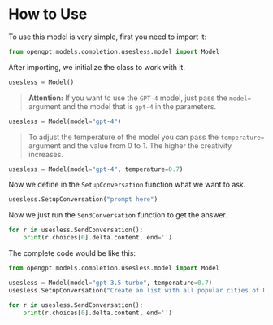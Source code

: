 # How to Use

To use this model is very simple, first you need to import it:

```py
from opengpt.models.completion.usesless.model import Model
```

After importing, we initialize the class to work with it.

```py
usesless = Model()
```

> **Attention:** If you want to use the `GPT-4` model, just pass the `model=` argument and the model that is `gpt-4` in the parameters.

```py
usesless = Model(model="gpt-4")
```

> To adjust the temperature of the model you can pass the `temperature=` argument and the value from 0 to 1. The higher the creativity increases.

```py
usesless = Model(model="gpt-4", temperature=0.7)
```

Now we define in the `SetupConversation` function what we want to ask.

```py
usesless.SetupConversation("prompt here")
```

Now we just run the `SendConversation` function to get the answer.

```py
for r in usesless.SendConversation():
	print(r.choices[0].delta.content, end='')
```

The complete code would be like this:

```py
from opengpt.models.completion.usesless.model import Model

usesless = Model(model="gpt-3.5-turbo", temperature=0.7)
usesless.SetupConversation("Create an list with all popular cities of United States.")

for r in usesless.SendConversation():
	print(r.choices[0].delta.content, end='')
```
